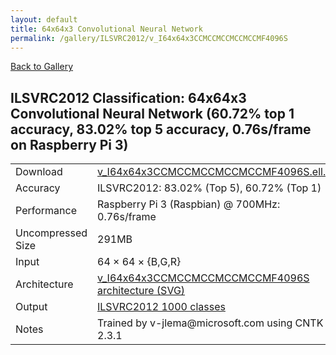 ```yaml
---
layout: default
title: 64x64x3 Convolutional Neural Network
permalink: /gallery/ILSVRC2012/v_I64x64x3CCMCCMCCMCCMCCMF4096S
---
```


[Back to Gallery](/ELL/gallery)

## ILSVRC2012 Classification: 64x64x3 Convolutional Neural Network (60.72% top 1 accuracy, 83.02% top 5 accuracy, 0.76s/frame on Raspberry Pi 3)

<table class="table table-striped table-bordered">
    <tr>
        <td> Download </td>
        <td colspan="3"> <a href="https://github.com/Microsoft/ELL-models/raw/master/models/ILSVRC2012/v_I64x64x3CCMCCMCCMCCMCCMF4096S/v_I64x64x3CCMCCMCCMCCMCCMF4096S.ell.zip">v_I64x64x3CCMCCMCCMCCMCCMF4096S.ell.zip</a></td>
    </tr>
    <tr>
        <td> Accuracy </td>
        <td colspan="3"> ILSVRC2012: 83.02% (Top 5), 60.72% (Top 1) </td>
    </tr>
    <tr>
        <td> Performance </td>
        <td colspan="3"> Raspberry Pi 3 (Raspbian) @ 700MHz: 0.76s/frame </td>
    </tr>
    <tr>
        <td> Uncompressed Size </td>
        <td colspan="3"> 291MB </td>
    </tr>
    <tr>
        <td> Input </td>
        <td colspan="3"> 64 &times; 64 &times; {B,G,R} </td>
    </tr>
    <tr>
        <td> Architecture </td>
        <td>
            <a href="https://github.com/Microsoft/ELL-models/raw/master/models/ILSVRC2012/v_I64x64x3CCMCCMCCMCCMCCMF4096S/v_I64x64x3CCMCCMCCMCCMCCMF4096S.cntk.svg?sanitize=true" target="_blank">v_I64x64x3CCMCCMCCMCCMCCMF4096S architecture (SVG)</a>
        </td>
    </tr>
    <tr>
        <td> Output </td>
        <td colspan="3"> <a href="https://github.com/Microsoft/ELL-models/raw/master/models/ILSVRC2012/categories.txt">ILSVRC2012 1000 classes</a> </td>
    </tr>
    <tr>
        <td> Notes </td>
        <td colspan="3"> Trained by v-jlema@microsoft.com using CNTK 2.3.1 </td>
    </tr>
</table>

